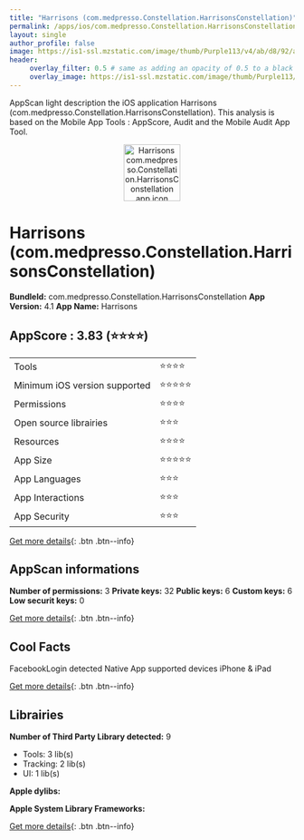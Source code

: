 ```yaml
---
title: "Harrisons (com.medpresso.Constellation.HarrisonsConstellation)"
permalink: /apps/ios/com.medpresso.Constellation.HarrisonsConstellation.html
layout: single
author_profile: false
image: https://is1-ssl.mzstatic.com/image/thumb/Purple113/v4/ab/d8/92/abd8928c-95ff-9298-e801-52cca02c5acc/Harrisons-0-0-1x_U007emarketing-0-0-0-7-0-0-85-220.png/512x512bb.jpg
header: 
     overlay_filter: 0.5 # same as adding an opacity of 0.5 to a black background
     overlay_image: https://is1-ssl.mzstatic.com/image/thumb/Purple113/v4/ab/d8/92/abd8928c-95ff-9298-e801-52cca02c5acc/Harrisons-0-0-1x_U007emarketing-0-0-0-7-0-0-85-220.png/512x512bb.jpg
---
```

AppScan light description the iOS application Harrisons (com.medpresso.Constellation.HarrisonsConstellation). This analysis is based on the Mobile App Tools : AppScore, Audit and the Mobile Audit App Tool.

  
  
<div style="text-align: center;"><img src="https://is1-ssl.mzstatic.com/image/thumb/Purple113/v4/ab/d8/92/abd8928c-95ff-9298-e801-52cca02c5acc/Harrisons-0-0-1x_U007emarketing-0-0-0-7-0-0-85-220.png/512x512bb.jpg" width="100" height="100" alt="Harrisons com.medpresso.Constellation.HarrisonsConstellation app icon"></div>  
  
# Harrisons (com.medpresso.Constellation.HarrisonsConstellation)

**BundleId:** com.medpresso.Constellation.HarrisonsConstellation
**App Version:** 4.1
**App Name:** Harrisons


## AppScore : 3.83 (⭐️⭐️⭐️⭐️) 

<table>
<tr><td> Tools </td><td> ⭐️⭐️⭐️⭐️ </td></tr>
<tr><td> Minimum iOS version supported </td><td> ⭐️⭐️⭐️⭐️⭐️ </td></tr>
<tr><td> Permissions </td><td> ⭐️⭐️⭐️⭐️ </td></tr>
<tr><td> Open source librairies </td><td> ⭐️⭐️⭐️ </td></tr>
<tr><td> Resources </td><td> ⭐️⭐️⭐️⭐️ </td></tr>
<tr><td> App Size </td><td> ⭐️⭐️⭐️⭐️⭐️ </td></tr>
<tr><td> App Languages </td><td> ⭐️⭐️⭐️ </td></tr>
<tr><td> App Interactions </td><td> ⭐️⭐️⭐️ </td></tr>
<tr><td> App Security </td><td> ⭐️⭐️⭐️ </td></tr>
</table>

[Get more details](/pricing.html){: .btn .btn--info}  
  
## AppScan informations 

**Number of permissions:** 3
**Private keys:** 32
**Public keys:** 6
**Custom keys:** 6
**Low securit keys:** 0
  
[Get more details](/pricing.html){: .btn .btn--info}

## Cool Facts

FacebookLogin detected
Native App
supported devices iPhone & iPad
  
[Get more details](/pricing.html){: .btn .btn--info}

## Librairies 
**Number of Third Party Library detected:** 9
- Tools: 3 lib(s)
- Tracking: 2 lib(s)
- UI: 1 lib(s)

**Apple dylibs:**


**Apple System Library Frameworks:**


  
[Get more details](/pricing.html){: .btn .btn--info}

